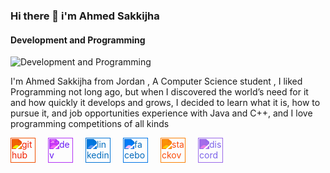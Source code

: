 ### Hi there 👋 i'm Ahmed Sakkijha
#### Development and Programming
![Development and Programming](https://github.blog/wp-content/uploads/2023/09/1200x630-Blog-Master-Half@2x.png?resize=1600%2C850)

I'm  Ahmed Sakkijha from Jordan , A Computer Science student , I liked Programming not long ago, but when I discovered the world’s need for it and how quickly it develops and grows, I decided to learn what it is, how to pursue it, and job opportunities 
experience with Java and C++, and I love programming competitions of all kinds



<div style="display: flex; gap: 20px;">

<a href="https://github.com/AhmedSakkijha" target="_blank">
  <img src="https://cdn.jsdelivr.net/npm/simple-icons@3.0.1/icons/github.svg" alt="github" height="40" style="filter: invert(24%) sepia(77%) saturate(6364%) hue-rotate(1deg) brightness(92%) contrast(107%); transition: transform 0.3s;" onmouseover="this.style.transform='scale(1.2)'" onmouseout="this.style.transform='scale(1)'"/>
</a>

<a href="https://dev.to/Marksakkijha" target="_blank">
  <img src="https://cdn.jsdelivr.net/npm/simple-icons@3.0.1/icons/dev-dot-to.svg" alt="dev" height="40" style="filter: invert(19%) sepia(90%) saturate(6623%) hue-rotate(260deg) brightness(90%) contrast(115%); transition: transform 0.3s;" onmouseover="this.style.transform='scale(1.2)'" onmouseout="this.style.transform='scale(1)'"/>
</a>

<a href="https://www.linkedin.com/in/AhmedSakkijha/" target="_blank">
  <img src="https://cdn.jsdelivr.net/npm/simple-icons@3.0.1/icons/linkedin.svg" alt="linkedin" height="40" style="filter: invert(36%) sepia(84%) saturate(7487%) hue-rotate(193deg) brightness(94%) contrast(101%); transition: transform 0.3s;" onmouseover="this.style.transform='scale(1.2)'" onmouseout="this.style.transform='scale(1)'"/>
</a>

<a href="https://www.facebook.com/https://www.facebook.com/ahmadsk.sakijha.1?mibextid=ZbWKwL" target="_blank">
  <img src="https://cdn.jsdelivr.net/npm/simple-icons@3.0.1/icons/facebook.svg" alt="facebook" height="40" style="filter: invert(25%) sepia(82%) saturate(7461%) hue-rotate(194deg) brightness(94%) contrast(106%); transition: transform 0.3s;" onmouseover="this.style.transform='scale(1.2)'" onmouseout="this.style.transform='scale(1)'"/>
</a>

<a href="https://stackoverflow.com/users/https://stackoverflow.com/users/23058477/ahmed-rafiq-sakkijha" target="_blank">
  <img src="https://cdn.jsdelivr.net/npm/simple-icons@3.0.1/icons/stackoverflow.svg" alt="stackoverflow" height="40" style="filter: invert(31%) sepia(70%) saturate(3080%) hue-rotate(357deg) brightness(98%) contrast(100%); transition: transform 0.3s;" onmouseover="this.style.transform='scale(1.2)'" onmouseout="this.style.transform='scale(1)'"/>
</a>

<a href="https://discord.com" target="_blank">
  <img src="https://cdn.jsdelivr.net/npm/simple-icons@3.0.1/icons/discord.svg" alt="discord" height="40" style="filter: invert(43%) sepia(57%) saturate(3712%) hue-rotate(229deg) brightness(93%) contrast(96%); transition: transform 0.3s;" onmouseover="this.style.transform='scale(1.2)'" onmouseout="this.style.transform='scale(1)'"/>
</a>

</div>

